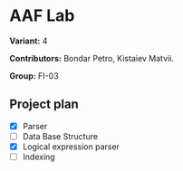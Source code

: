 # AAF Lab

**Variant:** 4

**Contributors:** 
Bondar Petro,
Kistaiev Matvii.

**Group:** FI-03

## Project plan
- [x] Parser
- [ ] Data Base Structure
- [x] Logical expression parser
- [ ] Indexing
